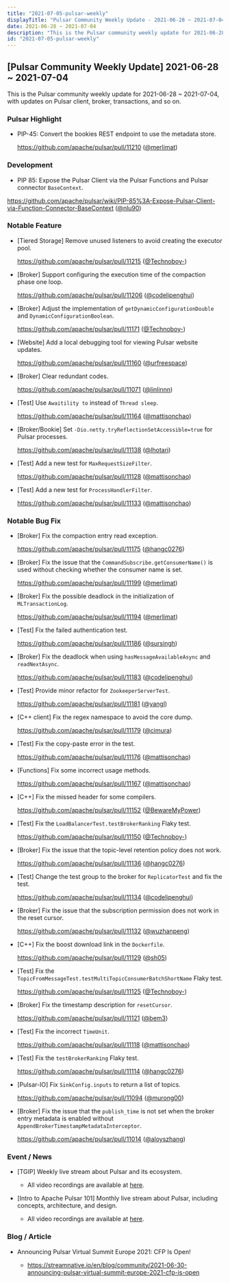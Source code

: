 ```yaml
---
title: "2021-07-05-pulsar-weekly"
displayTitle: "Pulsar Community Weekly Update - 2021-06-28 ~ 2021-07-04"
date: 2021-06-28 ~ 2021-07-04
description: "This is the Pulsar community weekly update for 2021-06-28 ~ 2021-07-04, with updates on Pulsar client, broker, transactions, and so on."
id: "2021-07-05-pulsar-weekly"
---
```


## [Pulsar Community Weekly Update] 2021-06-28 ~ 2021-07-04

This is the Pulsar community weekly update for 2021-06-28 ~ 2021-07-04, with updates on Pulsar client, broker, transactions, and so on.

### Pulsar Highlight

- PIP-45: Convert the bookies REST endpoint to use the metadata store.

  https://github.com/apache/pulsar/pull/11210 ([@merlimat](https://github.com/merlimat))
  
### Development

- PIP 85: Expose the Pulsar Client via the Pulsar Functions and Pulsar connector `BaseContext`.

 https://github.com/apache/pulsar/wiki/PIP-85%3A-Expose-Pulsar-Client-via-Function-Connector-BaseContext ([@nlu90](https://github.com/nlu90))

### Notable Feature

- [Tiered Storage] Remove unused listeners to avoid creating the executor pool.

  https://github.com/apache/pulsar/pull/11215 ([@Technoboy-](https://github.com/Technoboy-))
  
- [Broker] Support configuring the execution time of the compaction phase one loop.

  https://github.com/apache/pulsar/pull/11206 ([@codelipenghui](https://github.com/codelipenghui))

- [Broker] Adjust the implementation of `getDynamicConfigurationDouble` and `DynamicConfigurationBoolean`.

  https://github.com/apache/pulsar/pull/11171 ([@Technoboy-](https://github.com/Technoboy-))
  
- [Website] Add a local debugging tool for viewing Pulsar website updates.

  https://github.com/apache/pulsar/pull/11160 ([@urfreespace](https://github.com/urfreespace))
  
- [Broker] Clear redundant codes.

  https://github.com/apache/pulsar/pull/11071 ([@linlinnn](https://github.com/linlinnn))
  
- [Test] Use `Awaitility to` instead of `Thread sleep`.

  https://github.com/apache/pulsar/pull/11164 ([@mattisonchao](https://github.com/mattisonchao))

- [Broker/Bookie] Set `-Dio.netty.tryReflectionSetAccessible=true` for Pulsar processes.

  https://github.com/apache/pulsar/pull/11138 ([@lhotari](https://github.com/lhotari))
  
- [Test] Add a new test for `MaxRequestSizeFilter`.

  https://github.com/apache/pulsar/pull/11128 ([@mattisonchao](https://github.com/mattisonchao))
  
- [Test] Add a new test for `ProcessHandlerFilter`.

  https://github.com/apache/pulsar/pull/11133 ([@mattisonchao](https://github.com/mattisonchao))

### Notable Bug Fix

- [Broker] Fix the compaction entry read exception.

  https://github.com/apache/pulsar/pull/11175 ([@hangc0276](https://github.com/hangc0276))

- [Broker] Fix the issue that the `CommandSubscribe.getConsumerName()` is used without checking whether the consumer name is set.

  https://github.com/apache/pulsar/pull/11199 ([@merlimat](https://github.com/merlimat))

- [Broker] Fix the possible deadlock in the initialization of `MLTransactionLog`.

  https://github.com/apache/pulsar/pull/11194 ([@merlimat](https://github.com/merlimat))

- [Test] Fix the failed authentication test.

  https://github.com/apache/pulsar/pull/11186 ([@sursingh](https://github.com/sursingh))

- [Broker] Fix the deadlock when using `hasMessageAvailableAsync` and `readNextAsync`.

  https://github.com/apache/pulsar/pull/11183 ([@codelipenghui](https://github.com/codelipenghui))

- [Test] Provide minor refactor for `ZookeeperServerTest`.

  https://github.com/apache/pulsar/pull/11181 ([@yangl](https://github.com/yangl))

- [C++ client] Fix the regex namespace to avoid the core dump.

  https://github.com/apache/pulsar/pull/11179 ([@cimura](https://github.com/cimura))

- [Test] Fix the copy-paste error in the test.

  https://github.com/apache/pulsar/pull/11176 ([@mattisonchao](https://github.com/mattisonchao))

- [Functions] Fix some incorrect usage methods.

  https://github.com/apache/pulsar/pull/11167 ([@mattisonchao](https://github.com/mattisonchao))

- [C++] Fix the missed header for some compilers.

  https://github.com/apache/pulsar/pull/11152 ([@BewareMyPower](https://github.com/BewareMyPower))

- [Test] Fix the `LoadBalancerTest.testBrokerRanking` Flaky test.

  https://github.com/apache/pulsar/pull/11150 ([@Technoboy-](https://github.com/Technoboy-))

- [Broker] Fix the issue that the topic-level retention policy does not work.

  https://github.com/apache/pulsar/pull/11136 ([@hangc0276](https://github.com/hangc0276))

- [Test] Change the test group to the broker for `ReplicatorTest` and fix the test.

  https://github.com/apache/pulsar/pull/11134 ([@codelipenghui](https://github.com/codelipenghui))

- [Broker] Fix the issue that the subscription permission does not work in the reset cursor.

  https://github.com/apache/pulsar/pull/11132 ([@wuzhanpeng](https://github.com/wuzhanpeng))

- [C++] Fix the boost download link in the `Dockerfile`.

  https://github.com/apache/pulsar/pull/11129 ([@sh05](https://github.com/sh05))

- [Test] Fix the `TopicFromMessageTest.testMultiTopicConsumerBatchShortName` Flaky test.

  https://github.com/apache/pulsar/pull/11125 ([@Technoboy-](https://github.com/Technoboy-))

- [Broker] Fix the timestamp description for `resetCursor`.

  https://github.com/apache/pulsar/pull/11121 ([@bem3](https://github.com/bem3))

- [Test] Fix the incorrect `TimeUnit`.

  https://github.com/apache/pulsar/pull/11118 ([@mattisonchao](https://github.com/mattisonchao))

- [Test] Fix the `testBrokerRanking` Flaky test.

  https://github.com/apache/pulsar/pull/11114 ([@hangc0276](https://github.com/hangc0276))

- [Pulsar-IO] Fix `SinkConfig.inputs` to return a list of topics.

  https://github.com/apache/pulsar/pull/11094 ([@murong00](https://github.com/murong00))

- [Broker] Fix the issue that the `publish_time` is not set when the broker entry metadata is enabled without `AppendBrokerTimestampMetadataInterceptor`.

  https://github.com/apache/pulsar/pull/11014 ([@aloyszhang](https://github.com/aloyszhang))

### Event / News

- [TGIP] Weekly live stream about Pulsar and its ecosystem.

  - All video recordings are available at [here](https://streamnative.io/resource#tgip).

- [Intro to Apache Pulsar 101] Monthly live stream about Pulsar, including concepts, architecture, and design.

    - All video recordings are available at [here](https://streamnative.io/en/resource#intro-to-apache-pulsar-101).

### Blog / Article

- Announcing Pulsar Virtual Summit Europe 2021: CFP Is Open!

    - https://streamnative.io/en/blog/community/2021-06-30-announcing-pulsar-virtual-summit-europe-2021-cfp-is-open
